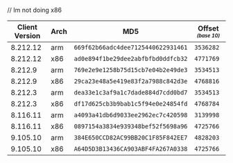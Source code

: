 // Im not doing x86

|Client Version|Arch|MD5                               |Offset <sub><sup>_(base 10)_</sup></sub>|
|--------------|----|----------------------------------|---------|
|8.212.12      |arm |`669f62b66adc4dee7125440622931461`|`3536282`|
|8.212.12      |x86 |`ad0e894f1be29dee2abfbfbd0ddfcb32`|`4771769`|
|8.212.9       |arm |`769e2e9e1258b75d15cb7e04b2e49de3`|`3534513`|
|8.212.9       |x86 |`29ca23e48a5e419e83f2a7988c842d3e`|`4768816`|
|8.212.3       |arm |`dea33e1c3af9a1c7dade884d7cdd0bd7`|`3534513`|
|8.212.3       |x86 |`df17d625cb3b9bab1c5f94e0e24854fd`|`4768784`|
|8.116.11      |arm |`a4093a41db6d9033ee2962ec7c420598`|`3139998`|
|8.116.11      |x86 |`0897154a3834e939348bef52f5698a96`|`4725766`|
|9.105.10      |arm |`384E650CCD82AC99BB20C1F85F842EE7`|`4828203`|
|9.105.10      |x86 |`A64D5D3B13436CA903ABF4FA267A0338`|`4725766`|
